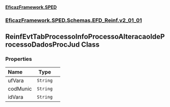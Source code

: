 #### [EficazFramework.SPED](EficazFrameworkSPED.md 'EficazFramework SPED')
### [EficazFramework.SPED.Schemas.EFD_Reinf.v2_01_01](EficazFramework.SPED.Schemas.EFD_Reinf.v2_01_01.md 'EficazFramework.SPED.Schemas.EFD_Reinf.v2_01_01')

## ReinfEvtTabProcessoInfoProcessoAlteracaoIdeProcessoDadosProcJud Class
### Properties

| Name | Type | |
| :--- | :---: | :--- |
| ufVara | `String` |  |
| codMunic | `String` |  |
| idVara | `String` |  |
